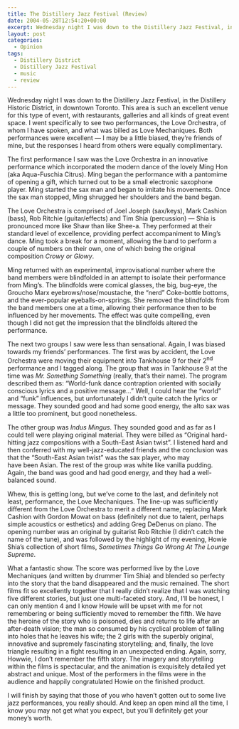 ```yaml
---
title: The Distillery Jazz Festival (Review)
date: 2004-05-28T12:54:20+00:00
excerpt: Wednesday night I was down to the Distillery Jazz Festival, in the Distillery Historic District, in downtown Toronto.
layout: post
categories:
  - Opinion
tags:
  - Distillery District
  - Distillery Jazz Festival
  - music
  - review
---
```

Wednesday night I was down to the Distillery Jazz Festival, in the Distillery Historic District, in downtown Toronto. This area is such an excellent venue for this type of event, with restaurants, galleries and all kinds of great event space. I went specifically to see two performances, the Love Orchestra, of whom I have spoken, and what was billed as Love Mechaniques. Both performances were excellent &#8212; I may be a little biased, they&#8217;re friends of mine, but the responses I heard from others were equally complimentary.

The first performance I saw was the Love Orchestra in an innovative performance which incorporated the modern dance of the lovely Ming Hon (aka Aqua-Fuschia Citrus). Ming began the performance with a pantomime of opening a gift, which turned out to be a small electronic saxophone player. Ming started the sax man and began to imitate his movements. Once the sax man stopped, Ming shrugged her shoulders and the band began.

The Love Orchestra is comprised of Joel Joseph (sax/keys), Mark Cashion (bass), Rob Ritchie (guitar/effects) and Tim Shia (percussion) &#8212; Shia is pronounced more like Shaw than like Shee-a. They performed at their standard level of excellence, providing perfect accompaniment to Ming&#8217;s dance. Ming took a break for a moment, allowing the band to perform a couple of numbers on their own, one of which being the original composition _Crowy or Glowy_.

Ming returned with an experimental, improvisational number where the band members were blindfolded in an attempt to isolate their performance from Ming&#8217;s. The blindfolds were comical glasses, the big, bug-eye, the Groucho Marx eyebrows/nose/moustache, the &#8220;nerd&#8221; Coke-bottle bottoms, and the ever-popular eyeballs-on-springs. She removed the blindfolds from the band members one at a time, allowing their performance then to be influenced by her movements. The effect was quite compelling, even though I did not get the impression that the blindfolds altered the performance.

The next two groups I saw were less than sensational. Again, I was biased towards my friends&#8217; performances. The first was by accident, the Love Orchestra were moving their equipment into Tankhouse 9 for their 2<sup>nd</sup> performance and I tagged along. The group that was in Tankhouse 9 at the time was _Mr. Something Something_ (really, that&#8217;s their name). The program described them as: &#8220;World-funk dance contraption oriented with socially conscious lyrics and a positive message&#8230;&#8221; Well, I could hear the &#8220;world&#8221; and &#8220;funk&#8221; influences, but unfortunately I didn&#8217;t quite catch the lyrics or message. They sounded good and had some good energy, the alto sax was a little too prominent, but good nonetheless.

The other group was _Indus Mingus_. They sounded good and as far as I could tell were playing original material. They were billed as &#8220;Original hard-hitting jazz compositions with a South-East Asian twist&#8221;. I listened hard and then conferred with my well-jazz-educated friends and the conclusion was that the &#8220;South-East Asian twist&#8221; was the sax player, who may have been Asian. The rest of the group was white like vanilla pudding. Again, the band was good and had good energy, and they had a well-balanced sound.

Whew, this is getting long, but we&#8217;ve come to the last, and definitely not least, performance, the Love Mechaniques. The line-up was sufficiently different from the Love Orchestra to merit a different name, replacing Mark Cashion with Gordon Mowat on bass (definitely not due to talent, perhaps simple acoustics or esthetics) and adding Greg DeDenus on piano. The opening number was an original by guitarist Rob Ritchie (I didn&#8217;t catch the name of the tune), and was followed by the highlight of my evening, Howie Shia&#8217;s collection of short films, _Sometimes Things Go Wrong At The Lounge Supreme_.

What a fantastic show. The score was performed live by the Love Mechaniques (and written by drummer Tim Shia) and blended so perfecty into the story that the band disappeared and the music remained. The short films fit so excellently together that I really didn&#8217;t realize that I was watching five different stories, but just one multi-faceted story. And, I&#8217;ll be honest, I can only mention 4 and I know Howie will be upset with me for not remembering or being sufficiently moved to remember the fifth. We have the heroine of the story who is poisoned, dies and returns to life after an after-death vision; the man so consumed by his cyclical problem of falling into holes that he leaves his wife; the 2 girls with the superbly original, innovative and supremely fascinating storytelling; and, finally, the love triangle resulting in a fight resulting in an unexpected ending. Again, sorry, Howwie, I don&#8217;t remember the fifth story. The imagery and storytelling within the films is spectacular, and the animation is exquisitely detailed yet abstract and unique. Most of the performers in the films were in the audience and happily congratulated Howie on the finished product.

I will finish by saying that those of you who haven&#8217;t gotten out to some live jazz performances, you really should. And keep an open mind all the time, I know you may not get what you expect, but you&#8217;ll definitely get your money&#8217;s worth.